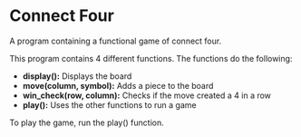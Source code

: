 # Connect Four
A program containing a functional game of connect four.

This program contains 4 different functions. The functions do the following:
* **display():** Displays the board
* **move(column, symbol):** Adds a piece to the board
* **win_check(row, column):** Checks if the move created a 4 in a row
* **play():** Uses the other functions to run a game

To play the game, run the play() function.

